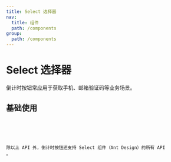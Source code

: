```yaml
---
title: Select 选择器
nav:
  title: 组件
  path: /components
group:
  path: /components
---
```


# Select 选择器

倒计时按钮常应用于获取手机、邮箱验证码等业务场景。

## 基础使用

<code src="./demos/index.tsx" />

<API></API>

除以上 API 外，倒计时按钮还支持 Select 组件（Ant Design）的所有 API 。
